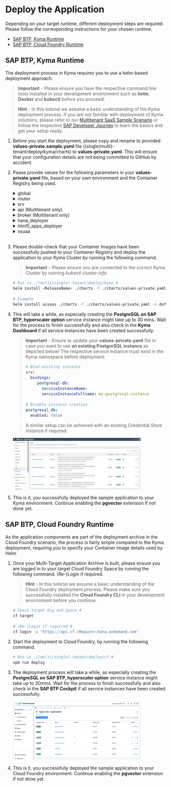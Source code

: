 #  Deploy the Application 

Depending on your target runtime, different deployment steps are required. Please follow the corresponding instructions for your chosen runtime.

  - [SAP BTP, Kyma Runtime](#sap-btp-kyma-runtime) <br>
  - [SAP BTP, Cloud Foundry Runtime](#sap-btp-cloud-foundry-runtime)

##  SAP BTP, Kyma Runtime

The deployment process in Kyma requires you to use a helm-based deployment approach. 

> **Important** - Please ensure you have the respective command line tools installed in your development environment such as **helm**, **Docker** and **kubectl** before you proceed!

> **Hint** - In this tutorial we assume a basic understanding of the Kyma deployment process. If you are not familiar with deployment of Kyma solutions, please refer to our [Multitenant SaaS Sample Scenario](https://github.com/SAP-samples/btp-cap-multitenant-saas/#readme) or follow the respective [SAP Developer Journey](https://learning.sap.com/learning-journey/deliver-side-by-side-extensibility-based-on-sap-btp-kyma-runtime) to learn the basics and get your setup ready.

1. Before you start the deployment, please copy and rename to provided **values-private.sample.yaml** file ((single/multi)-tenant/deploy/kyma/charts) to **values-private.yaml**. This will ensure that your configuration details are not being committed to GitHub by accident.  

2. Pease provide values for the following parameters in your **values-private.yaml** file, based on your own environment and the Container Registry being used. 

    <details>
      <summary>global</summary>

      * imagePullSecret - Name of a Image Pull Secret if required.
        > **Hint** - This value needs to contain the reference to a potential Image Pull Secret of your Container Registry. If you're using a free Docker Hub account and public Docker Images, this property can be left unchanged (empty object). Otherwise, the configuration could look similar to the following. 
        > ```yaml
        > imagePullSecret:
        >   - name : image-pull-secret
        > ```
        > You can create the Secret before deploying your application or as part of the Helm deployment process.

      * domain - Your Kyma Cluster default or custom domain.
        > **Hint** - To get the default domain of your Kyma Cluster you can run the following kubectl command: 
        >
        > ```kubectl get configMaps/shoot-info -n kube-system -o jsonpath='{.data.domain}'```
        > 
        > This will return the required result like *a1b2c3.kyma.ondemand.com*. *a1b2c3* is a placeholder for a string of characters that’s unique for your cluster (the so-called **shootName** which we need in the next step). 

      * shootName - The unique shoot name of your Kyma Cluster.
        > **Hint** - To get the **shootName** of your Kyma Cluster, run the following kubectl command:  
        > 
        >```kubectl get configMaps/shoot-info -n kube-system -o jsonpath='{.data.shootName}'```<br> 
        > 
        > In a productive SAP BTP landscape, your **shootName** will always starts with a letter like *a1b2c3* or with the prefix **c-** like c-1b2c3d4. 
    </details>

    <details>
    <summary>router</summary>

      * image.repository - Registry details of your **Application Router** Container Image like \<username>/ai(saas)-router if your images are stored in Docker Hub or ghcr.io/\<namespace>/aisaas-router in case of GitHub.
      * image.tag - Provide the tag of your container image if you do not want to use the latest image.
    </details>

    <details>
    <summary>srv</summary>

      * image.repository - Registry details of your **App Service** Container Image repository like \<username>/ai(saas)-srv.
      * image.tag - Provide the tag of your container image if you do not want to use the latest image.
    </details>

    <details>
    <summary>api (Multitenant only)</summary>

      * image.repository - Registry details of your **API Service** Container Image repository like \<username>/aisaas-api
      * image.tag - Provide the tag of your container image if you do not want to use the latest image.
    </details>

    <details>
    <summary>broker (Multitenant only)</summary>

      * image.repository - Registry details of your **API Service Broker** Container Image repository like \<username>/aisaas-broker.
      * image.tag - Provide the tag of your container image if you do not want to use the latest image.
      * config.serviceId & planId(s) - Generate and provide unique GUIDs for your service plans and the broker itself. You can also use any other command-line tool or your favorite online service to generate your own GUID values.

          > **Important** - Run the following script which will generate new GUIDs in a new */code/broker/catalog-private.json* file.<br>
          > 
          > **Run in ./multi-tenant/code/broker**
          > ```sh 
          > # Execute in ./multi-tenant/code/broker #
          > cd ../../multi-tenant/code/broker # if necessary
          >
          > cp catalog.json catalog-private.json
          > npx --yes -p @sap/sbf gen-catalog-ids catalog-private.json
          > cat catalog-private.json
          > ```
    </details>

    <details>
    <summary>hana_deployer</summary>

      * image.repository - Registry details of your **HDI Container Deployer** Container Image repository like \<username>/ai(saas)-db(-com).
      * image.tag - Provide the tag of your container image if you do not want to use the latest image.
    </details>

    <details>
    <summary>html5_apps_deployer</summary>

      * image.repository - Registry details of your **HTML5 Apps Deployer** Container Image repository like \<username>/aisaas-html5-deployer.
      * image.tag - Provide the tag of your container image if you do not want to use the latest image. 
    </details>

    <details>
    <summary>xsuaa</summary>

      * parameters.oauth2-configuration.redirect-urls - Please provide your default Cluster Domain including a wildcard subdomain prefix ("*."). Keep the **localhost** redirects for local testing purposes. 

        > **Hint** - If you are using a custom domain, also provide this domain in the redirect-urls. More details can be found in the respective **Expert Feature** ([click here](../../4-expert/-Kyma-/custom-domain-usage/README.md))

        > **Hint** - Use the following **kubectl** command to retrieve your default Cluster domain.
        > 
        > ```kubectl get configMaps/shoot-info -n kube-system -o jsonpath='{.data.domain}'```

        ```yaml
          xsuaa:
            parameters:
              oauth2-configuration:
                redirect-uris:
                  - https://*.a1b2c3.kyma.ondemand.com/**
                  - http://*.localhost:5000/**
                  - http://localhost:5000/**
        ```
    </details>
    <br>


3.  Please double-check that your Container Images have been successfully pushed to your Container Registry and deploy the application to your Kyma Cluster by running the following command. 

    > **Important** - Please ensure you are connected to the correct Kyma Cluster by running *kubectl cluster-info*.

    ```sh
    # Run in ./(multi/single)-tenant/deploy/kyma # 
    helm install <ReleaseName> ./charts -f ./charts/values-private.yaml -n <Namespace>

    # Example
    helm install aisaas ./charts -f ./charts/values-private.yaml -n default
    ```


4. This will take a while, as especially creating the **PostgreSQL on SAP BTP, hyperscaler option** service instance might take up to 30 mins. Wait for the process to finish successfully and also check in the **Kyma Dashboard** if all service instances have been created successfully. 
   
    > **Important** - Ensure to update your **values-private.yaml** file in case you want to use **an existing PostgreSQL instance** as depicted below! The respective service instance must exist in the Kyma namespace before deployment. 
    > ```yaml
    > # Bind existing instance
    > srv:
    >   bindings:
    >      postgresql-db:
    >        serviceInstanceName: 
    >        serviceInstanceFullname: my-postgresql-instance
    >
    > # Disable instance creation
    > postgresql_db:
    >   enabled: false

    > A similar setup can be achieved with an existing Credential Store instance if required.

    [<img src="./images/DEP_KymaSuccess.png" width="400"/>](./images/DEP_KymaSuccess.png?raw=true)

5. This is it, you successfully deployed the sample application to your Kyma environment. Continue enabling the **pgvector** extension if not done yet. 
   
  

## SAP BTP, Cloud Foundry Runtime

As the application components are part of the deployment archive in the Cloud Foundry scenario, the process is fairly simple compared to the Kyma deployment, requiring you to specify your Container Image details used by Helm

1. Once your Multi-Target Application Archive is built, please ensure you are logged in to your target Cloud Foundry Space by running the following command. (Re-)Login if required. 

    > **Hint** - In this tutorial we assume a basic understanding of the Cloud Foundry deployment process. Please make sure you successfully installed the **Cloud Foundry CLI** in your development environment before you continue. 

    ```sh
    # Check target Org and Space #
    cf target

    # (Re-)Login if required #
    cf login -a "https://api.cf.<Region>.hana.ondemand.com"
    ```

2. Start the deployment to Cloud Foundry, by running the following command. 

    ```sh
    # Run in ./(multi/single)-tenant/deploy/cf # 
    npm run deploy
    ```

3. The deployment process will take a while, as especially creating the **PostgreSQL on SAP BTP, hyperscaler option** service instance might take up to 30mins. Wait for the process to finish successfully and also check in the **SAP BTP Cockpit** if all service instances have been created successfully. 
      
   [<img src="./images/DEP_CfSuccess.png" width="400"/>](./images/DEP_CfSuccess.png?raw=true)


4. This is it, you successfully deployed the sample application to your Cloud Foundry environment. Continue enabling the **pgvector** extension if not done yet. 


